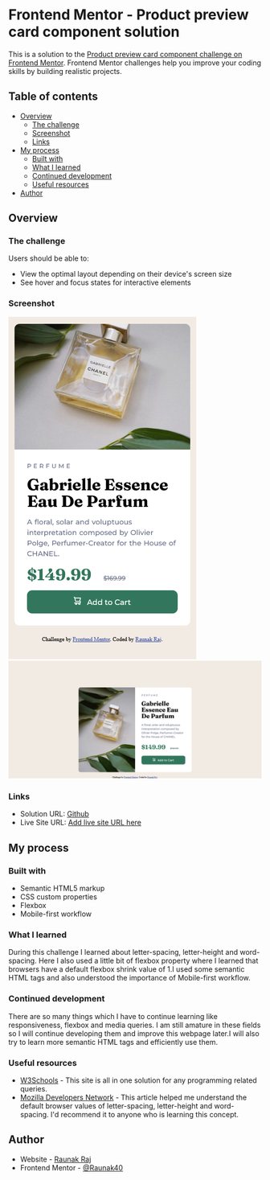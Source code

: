 # Frontend Mentor - Product preview card component solution

This is a solution to the [Product preview card component challenge on Frontend Mentor](https://www.frontendmentor.io/challenges/product-preview-card-component-GO7UmttRfa). Frontend Mentor challenges help you improve your coding skills by building realistic projects. 

## Table of contents

- [Overview](#overview)
  - [The challenge](#the-challenge)
  - [Screenshot](#screenshot)
  - [Links](#links)
- [My process](#my-process)
  - [Built with](#built-with)
  - [What I learned](#what-i-learned)
  - [Continued development](#continued-development)
  - [Useful resources](#useful-resources)
- [Author](#author)

## Overview

### The challenge

Users should be able to:

- View the optimal layout depending on their device's screen size
- See hover and focus states for interactive elements

### Screenshot

![](final-designs/Mobile-preview.png) ![](final-designs/Desktop-preview.png)

### Links

- Solution URL: [Github](https://your-solution-url.com)
- Live Site URL: [Add live site URL here](https://your-live-site-url.com)

## My process

### Built with

- Semantic HTML5 markup
- CSS custom properties
- Flexbox
- Mobile-first workflow

### What I learned

During this challenge I learned about letter-spacing, letter-height and word-spacing.
Here I also used a little bit of flexbox property where I learned that browsers have a default flexbox shrink value of 1.I used some semantic HTML tags and also understood the importance of Mobile-first workflow.

### Continued development

There are so many things which I have to continue learning like responsiveness, flexbox and media queries. I am still amature in these fields so I will continue developing them and improve this webpage later.I will also try to learn more semantic HTML tags and efficiently use them.

### Useful resources

- [W3Schools](https://www.w3schools.com) - This site is all in one solution for any programming related queries.
- [Mozilla Developers Network](https://developer.mozilla.org/en-US/docs/Web/CSS/line-height#:~:text=Depends%20on%20the%20user%20agent,on%20the%20element's%20font%2Dfamily%20.&text=The%20used%20value%20is%20this,the%20element's%20own%20font%20size.) - This article helped me understand the default browser values of letter-spacing, letter-height and word-spacing. I'd recommend it to anyone who is learning this concept.

## Author

- Website - [Raunak Raj](https://www.your-site.com)
- Frontend Mentor - [@Raunak40](https://www.frontendmentor.io/profile/Raunak40)
